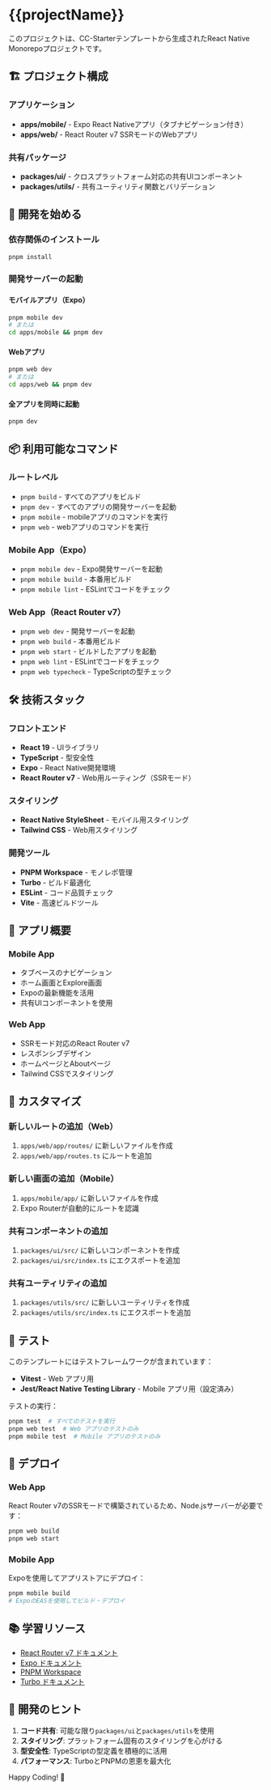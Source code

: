 # {{projectName}}

このプロジェクトは、CC-Starterテンプレートから生成されたReact Native Monorepoプロジェクトです。

## 🏗️ プロジェクト構成

### アプリケーション
- **apps/mobile/** - Expo React Nativeアプリ（タブナビゲーション付き）
- **apps/web/** - React Router v7 SSRモードのWebアプリ

### 共有パッケージ
- **packages/ui/** - クロスプラットフォーム対応の共有UIコンポーネント
- **packages/utils/** - 共有ユーティリティ関数とバリデーション

## 🚀 開発を始める

### 依存関係のインストール
```bash
pnpm install
```

### 開発サーバーの起動

#### モバイルアプリ（Expo）
```bash
pnpm mobile dev
# または
cd apps/mobile && pnpm dev
```

#### Webアプリ
```bash
pnpm web dev
# または  
cd apps/web && pnpm dev
```

#### 全アプリを同時に起動
```bash
pnpm dev
```

## 📦 利用可能なコマンド

### ルートレベル
- `pnpm build` - すべてのアプリをビルド
- `pnpm dev` - すべてのアプリの開発サーバーを起動
- `pnpm mobile` - mobileアプリのコマンドを実行
- `pnpm web` - webアプリのコマンドを実行

### Mobile App（Expo）
- `pnpm mobile dev` - Expo開発サーバーを起動
- `pnpm mobile build` - 本番用ビルド
- `pnpm mobile lint` - ESLintでコードをチェック

### Web App（React Router v7）
- `pnpm web dev` - 開発サーバーを起動
- `pnpm web build` - 本番用ビルド
- `pnpm web start` - ビルドしたアプリを起動
- `pnpm web lint` - ESLintでコードをチェック
- `pnpm web typecheck` - TypeScriptの型チェック

## 🛠️ 技術スタック

### フロントエンド
- **React 19** - UIライブラリ
- **TypeScript** - 型安全性
- **Expo** - React Native開発環境
- **React Router v7** - Web用ルーティング（SSRモード）

### スタイリング
- **React Native StyleSheet** - モバイル用スタイリング
- **Tailwind CSS** - Web用スタイリング

### 開発ツール
- **PNPM Workspace** - モノレポ管理
- **Turbo** - ビルド最適化
- **ESLint** - コード品質チェック
- **Vite** - 高速ビルドツール

## 📱 アプリ概要

### Mobile App
- タブベースのナビゲーション
- ホーム画面とExplore画面
- Expoの最新機能を活用
- 共有UIコンポーネントを使用

### Web App  
- SSRモード対応のReact Router v7
- レスポンシブデザイン
- ホームページとAboutページ
- Tailwind CSSでスタイリング

## 🔧 カスタマイズ

### 新しいルートの追加（Web）
1. `apps/web/app/routes/` に新しいファイルを作成
2. `apps/web/app/routes.ts` にルートを追加

### 新しい画面の追加（Mobile）
1. `apps/mobile/app/` に新しいファイルを作成
2. Expo Routerが自動的にルートを認識

### 共有コンポーネントの追加
1. `packages/ui/src/` に新しいコンポーネントを作成
2. `packages/ui/src/index.ts` にエクスポートを追加

### 共有ユーティリティの追加
1. `packages/utils/src/` に新しいユーティリティを作成
2. `packages/utils/src/index.ts` にエクスポートを追加

## 🧪 テスト

このテンプレートにはテストフレームワークが含まれています：
- **Vitest** - Web アプリ用
- **Jest/React Native Testing Library** - Mobile アプリ用（設定済み）

テストの実行：
```bash
pnpm test  # すべてのテストを実行
pnpm web test  # Web アプリのテストのみ  
pnpm mobile test  # Mobile アプリのテストのみ
```

## 🚢 デプロイ

### Web App
React Router v7のSSRモードで構築されているため、Node.jsサーバーが必要です：
```bash
pnpm web build
pnpm web start
```

### Mobile App
Expoを使用してアプリストアにデプロイ：
```bash
pnpm mobile build
# ExpoのEASを使用してビルド・デプロイ
```

## 📚 学習リソース

- [React Router v7 ドキュメント](https://reactrouter.com/)
- [Expo ドキュメント](https://docs.expo.dev/)
- [PNPM Workspace](https://pnpm.io/workspaces)
- [Turbo ドキュメント](https://turbo.build/)

## 🤝 開発のヒント

1. **コード共有**: 可能な限り`packages/ui`と`packages/utils`を使用
2. **スタイリング**: プラットフォーム固有のスタイリングを心がける
3. **型安全性**: TypeScriptの型定義を積極的に活用
4. **パフォーマンス**: TurboとPNPMの恩恵を最大化

Happy Coding! 🎉